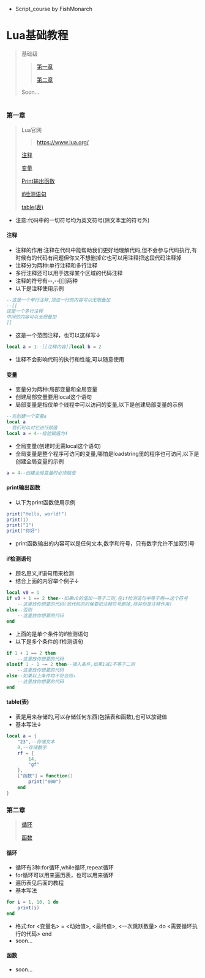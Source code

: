 * Script_course by FishMonarch
# Lua基础教程
> 基础级
> 
> > [第一章](#第一章)
> >
> > [第二章](#第二章)
> > 
> Soon...
> 
#
### 第一章
> Lua官网
> 
> > https://www.lua.org/
> > 
> [注释](#注释)
> 
> [变量](#变量)
> 
> [Print输出函数](#print输出函数)
> 
> [if检测语句](#if检测语句)
>
> [table(表)](#table(表))
> 
* 注意:代码中的一切符号均为英文符号(除文本里的符号外)
#### 注释
* 注释的作用:注释在代码中能帮助我们更好地理解代码,但不会参与代码执行,有时候有的代码有问题但你又不想删掉它也可以用注释把这段代码注释掉
* 注释分为两种:单行注释和多行注释
* 多行注释还可以用于选择某个区域的代码注释
* 注释的符号有--,--[[]]两种
* 以下是注释使用示例
```lua
--这是一个单行注释,顶这一行的内容可以无限叠加
--[[
这是一个多行注释
中间的内容可以无限叠加
]]
```
* 这是一个范围注释，也可以这样写↓
```lua
local a = 1--[[注释内容]]local b = 2
```
* 注释不会影响代码的执行和性能,可以随意使用
#### 变量
* 变量分为两种:局部变量和全局变量
* 创建局部变量要用local这个语句
* 局部变量是指仅单个线程中可以访问的变量,以下是创建局部变量的示例
```lua
--先创建一个变量a
local a
--我们可以对它进行赋值
local a = 4--给他赋值为4
```
* 全局变量(创建时无需local这个语句)
* 全局变量是整个程序可访问的变量,哪怕是loadstring里的程序也可访问,以下是创建全局变量的示例
```lua
a = 4--创建全局变量时必须赋值
```
#### print输出函数
* 以下为print函数使用示例
```lua
print("Hello, world!")
print(1)
print("1")
print("你好")
```
* print函数输出的内容可以是任何文本,数字和符号，只有数字允许不加双引号
#### if检测语句
* 顾名思义,if语句用来检测
* 结合上面的内容举个例子↓
```lua
local v0 = 1
if v0 + 1 == 2 then--如果v0的值加一等于二则,在if检测语句中等于用==这个符号
    --这里放你想要的代码(放代码的时候要把注释符号删掉,除非你是注释作用)
else--否则
    --这里放你想要的代码
end
```
* 上面的是单个条件的if检测语句
* 以下是多个条件的if检测语句
```lua
if 1 + 1 == 2 then
    --这里放你想要的代码
elseif 1 - 1 ~= 2 then--插入条件,如果1减1不等于二则
    --这里放你想要的代码
else--如果以上条件均不符合则↓
    --这里放你想要的代码
end
```
#### table(表)
* 表是用来存储的,可以存储任何东西(包括表和函数),也可以放键值
* 基本写法↓
```lua
local a = {
    "23",--存储文本
    0,--存储数字
    rf = {
        14,
        "gf"
    },
    ["函数"] = function()
        print("000")
    end
}
```
### 第二章
> [循环](#循环)
> 
> [函数](#函数)
> 
#### 循环
* 循环有3种:for循环,while循环,repeat循环
* for循环可以用来遍历表，也可以用来循环
* 遍历表见后面的教程
* 基本写法
```lua
for i = 1, 10, 1 do
    print(i)
end
```
* 格式:for <变量名> = <动始值>, <最终值>, <一次跳跃数量> do <需要循环执行的代码> end
* soon...
#### 函数
* soon...
